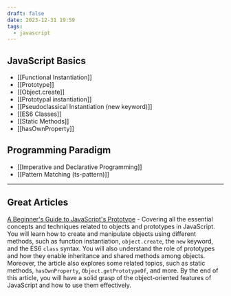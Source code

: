 ```yaml
---
draft: false
date: 2023-12-31 19:59
tags:
  - javascript
---
```

## JavaScript Basics
- [[Functional Instantiation]]
- [[Prototype]]
- [[Object.create]]
- [[Prototypal instantiation]]
- [[Pseudoclassical Instantiation (new keyword)]]
- [[ES6 Classes]]
- [[Static Methods]]
- [[hasOwnProperty]]
## Programming Paradigm
- [[Imperative and Declarative Programming]]
- [[Pattern Matching (ts-pattern)]]

---
## Great Articles
[A Beginner's Guide to JavaScript's Prototype](https://ui.dev/beginners-guide-to-javascript-prototype) - Covering all the essential concepts and techniques related to objects and prototypes in JavaScript. You will learn how to create and manipulate objects using different methods, such as function instantiation, `object.create`, the `new` keyword, and the ES6 `class` syntax. You will also understand the role of prototypes and how they enable inheritance and shared methods among objects. Moreover, the article also explores some related topics, such as static methods, `hasOwnProperty`, `Object.getPrototypeOf`, and more. By the end of this article, you will have a solid grasp of the object-oriented features of JavaScript and how to use them effectively.